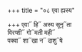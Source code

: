 +++
title = "०८ एवा ह्यस्य"

+++
एवा᳓ हि᳓ अस्य सूनृ᳓ता  
विरप्शी᳓ गो᳓मती मही᳓  
पक्वा᳓ शा᳓खा न᳓ दाशु᳓षे